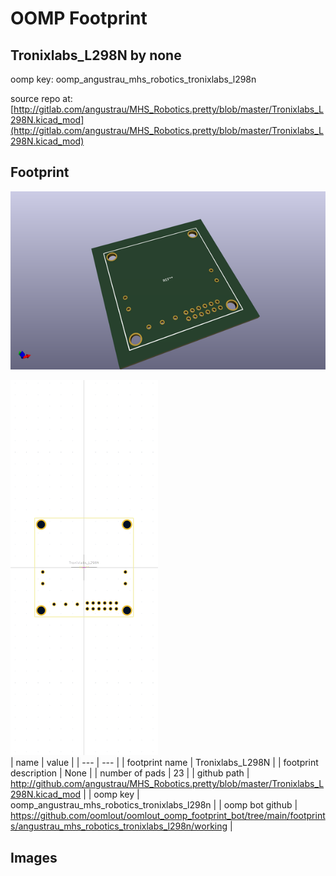 # OOMP Footprint  
## Tronixlabs_L298N  by none  
  
oomp key: oomp_angustrau_mhs_robotics_tronixlabs_l298n  
  
source repo at: [http://gitlab.com/angustrau/MHS_Robotics.pretty/blob/master/Tronixlabs_L298N.kicad_mod](http://gitlab.com/angustrau/MHS_Robotics.pretty/blob/master/Tronixlabs_L298N.kicad_mod)  
## Footprint  
  
[![working_kicad_pcb_3d.png](working_kicad_pcb_3d_600.png)](working_kicad_pcb_3d.png)  
  
[![working.png](working_600.png)](working.png)  
| name | value | 
| --- | --- | 
| footprint name | Tronixlabs_L298N | 
| footprint description | None | 
| number of pads | 23 | 
| github path | http://github.com/angustrau/MHS_Robotics.pretty/blob/master/Tronixlabs_L298N.kicad_mod | 
| oomp key | oomp_angustrau_mhs_robotics_tronixlabs_l298n | 
| oomp bot github | https://github.com/oomlout/oomlout_oomp_footprint_bot/tree/main/footprints/angustrau_mhs_robotics_tronixlabs_l298n/working | 
## Images  
